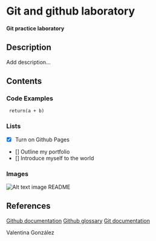 # Git and github laboratory
#### Git practice laboratory
## Description
Add description...

## Contents
### Code Examples
``` return(a + b)```
### Lists
- [x] Turn on Github Pages
- [] Outline my portfolio
- [] Introduce myself to the world
### Images
![Alt text image README](imageReadme.jpg)

## References
[Github documentation]( https://docs.github.com/en)
[Github glossary](https://docs.github.com/en/get-started/learning-about-github/github-glossary)
[Git documentation](https://git-scm.com/doc)

Valentina González
